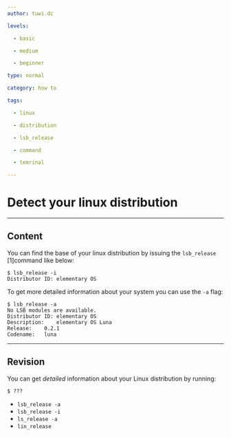 ```yaml
---
author: tuwi.dc

levels:

  - basic

  - medium

  - beginner

type: normal

category: how to

tags:

  - linux

  - distribution

  - lsb_release

  - command

  - temrinal

---
```


# Detect your linux distribution

---
## Content

You can find the base of your linux distribution by issuing the `lsb_release` [1]command like below:
```
$ lsb_release -i
Distributor ID:	elementary OS
```

To get more detailed information about your system you can use the `-a` flag:

```
$ lsb_release -a
No LSB modules are available.
Distributor ID:	elementary OS
Description:	elementary OS Luna
Release:	0.2.1
Codename:	luna
```

---
## Revision

You can get *detailed* information about your Linux distribution by running:
```
$ ???
```

* `lsb_release -a`
* `lsb_release -i`
* `ls_release -a`
* `lin_release`

